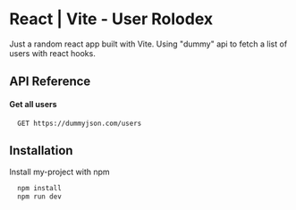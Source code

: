 # React | Vite - User Rolodex

Just a random react app built with Vite. Using "dummy" api to fetch a list of users with react hooks.

## API Reference

#### Get all users

```http
  GET https://dummyjson.com/users
```

## Installation

Install my-project with npm

```bash
  npm install
  npm run dev
```
